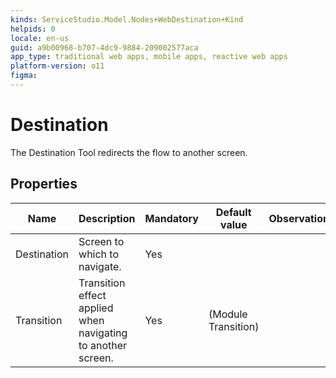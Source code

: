 ```yaml
---
kinds: ServiceStudio.Model.Nodes+WebDestination+Kind
helpids: 0
locale: en-us
guid: a9b00968-b707-4dc9-9884-209002577aca
app_type: traditional web apps, mobile apps, reactive web apps
platform-version: o11
figma:
---
```


# Destination

The Destination Tool redirects the flow to another screen.

## Properties

<table markdown="1">
<thead>
<tr>
<th>Name</th>
<th>Description</th>
<th>Mandatory</th>
<th>Default value</th>
<th>Observations</th>
</tr>
</thead>
<tbody>
<tr>
<td title="Destination">Destination</td>
<td>Screen to which to navigate.</td>
<td>Yes</td>
<td></td>
<td></td>
</tr>
<tr>
<td title="Transition">Transition</td>
<td>Transition effect applied when navigating to another screen.</td>
<td>Yes</td>
<td>(Module Transition)</td>
<td></td>
</tr>
</tbody>
</table>

